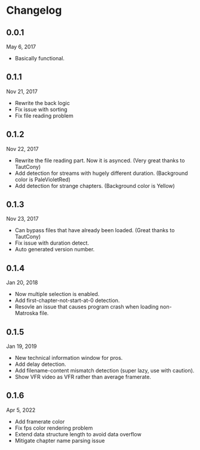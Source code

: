 # Changelog

## 0.0.1

May  6, 2017

* Basically functional.

## 0.1.1

Nov 21, 2017

* Rewrite the back logic
* Fix issue with sorting
* Fix file reading problem

## 0.1.2

Nov 22, 2017

* Rewrite the file reading part. Now it is asynced. (Very great thanks to TautCony)
* Add detection for streams with hugely different duration. (Background color is PaleVioletRed)
* Add detection for strange chapters. (Background color is Yellow)

## 0.1.3

Nov 23, 2017

* Can bypass files that have already been loaded. (Great thanks to TautCony)
* Fix issue with duration detect.
* Auto generated version number.

## 0.1.4

Jan 20, 2018

* Now multiple selection is enabled.
* Add first-chapter-not-start-at-0 detection.
* Resovle an issue that causes program crash when loading non-Matroska file.

## 0.1.5

Jan 19, 2019

* New technical information window for pros.
* Add delay detection.
* Add filename-content mismatch detection (super lazy, use with caution).
* Show VFR video as VFR rather than average framerate.

## 0.1.6

Apr 5, 2022

* Add framerate color
* Fix fps color rendering problem
* Extend data structure length to avoid data overflow
* Mitigate chapter name parsing issue
